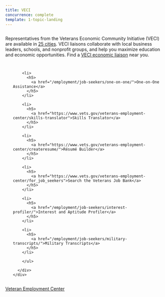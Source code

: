 ```yaml
---
title: VECI
concurrence: complete
template: 1-topic-landing
---
```


<div class="main" role="main" markdown="0">

<div class="section one" markdown="0">
<div class="primary" markdown="0">
<div class="row" markdown="0">
<div class="small-12 columns" markdown="1">

Representatives from the Veterans Economic Community Initiative (VECI) are available in [25 cities](http://www.benefits.va.gov/TEEI/economic-liaison-list.asp). VECI liaisons collaborate with local business leaders, schools, and nonprofit groups, and help you maximize education and economic opportunities. Find a [VECI economic liaison](http://www.benefits.va.gov/VECI/docs/VECIPOCList.pdf) near you. 

</div>
</div>
</div>



<div class="navigation">
  <div class="row">
    <div class="small-12 columns">
        <ul class="small-block-grid-1 medium-block-grid-3 cards small">

        <li>
          <h5>
            <a href="/employment/job-seekers/one-on-one/">One-on-One Assistance</a>
          </h5>  
        </li>

        <li>
          <h5>
            <a href="https://www.vets.gov/veterans-employment-center/skills-translator">Skills Translator</a>
          </h5>
        </li>  

        <li>
          <h5>
            <a href="https://www.vets.gov/veterans-employment-center/createresume/">Résumé Builder</a>
          </h5>  
        </li>

        <li>
          <h5>
            <a href="https://www.vets.gov/veterans-employment-center/for_job_seekers">Search the Veterans Job Bank</a>
          </h5>
        </li>  

        <li>
          <h5>
            <a href="/employment/job-seekers/interest-profiler/">Interest and Aptitude Profiler</a>
          </h5>
        </li>

        <li>
          <h5>
            <a href="/employment/job-seekers/military-transcripts/">Military Transcripts</a>
          </h5>
        </li>   

        </ul>

      </div>
    </div>  
  </div>

</div>

<div class="action-bar">
  <div class="row">
    <div class="small-12 columns">
      <a class="usa-button-primary" href="https://www.vets.gov/veterans-employment-center/">Veteran Employment Center</a>
    </div>
  </div>
</div>
